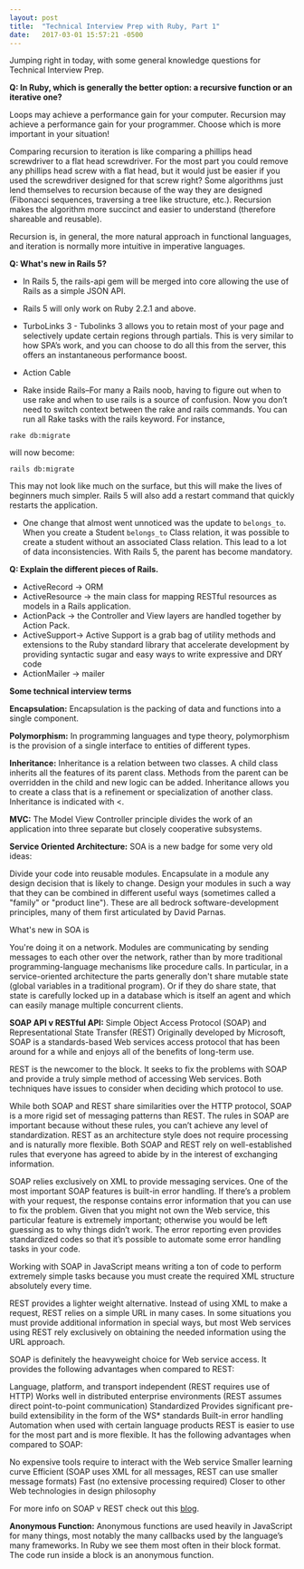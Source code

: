 ```yaml
---
layout: post
title:  "Technical Interview Prep with Ruby, Part 1"
date:   2017-03-01 15:57:21 -0500
---
```

Jumping right in today, with some general knowledge questions for Technical Interview Prep.

**Q: In Ruby, which is generally the better option: a recursive function or an iterative one?**

Loops may achieve a performance gain for your computer. Recursion may achieve a performance gain for your programmer. Choose which is more important in your situation!

Comparing recursion to iteration is like comparing a phillips head screwdriver to a flat head screwdriver. For the most part you could remove any phillips head screw with a flat head, but it would just be easier if you used the screwdriver designed for that screw right? Some algorithms just lend themselves to recursion because of the way they are designed (Fibonacci sequences, traversing a tree like structure, etc.). Recursion makes the algorithm more succinct and easier to understand (therefore shareable and reusable).

Recursion is, in general, the more natural approach in functional languages, and iteration is normally more intuitive in imperative languages.

**Q: What's new in Rails 5?**

* In Rails 5, the rails-api gem will be merged into core allowing the use of Rails as a simple JSON API. 

* Rails 5 will only work on Ruby 2.2.1 and above.

* TurboLinks 3 - Tubolinks 3 allows you to retain most of your page and selectively update certain regions through partials. This is very similar to how SPA’s work, and you can choose to do all this from the server, this offers an instantaneous performance boost.

* Action Cable

* Rake inside Rails–For many a Rails noob, having to figure out when to use rake and when to use rails is a source of confusion. Now you don’t need to switch context between the rake and rails commands. You can run all Rake tasks with the rails keyword. For instance,

``rake db:migrate``

will now become:

``rails db:migrate``

This may not look like much on the surface, but this will make the lives of beginners much simpler. Rails 5 will also add a restart command that quickly restarts the application.

* One change that almost went unnoticed was the update to ``belongs_to``. When you create a Student ``belongs_to`` Class relation, it was possible to create a student without an associated Class relation. This lead to a lot of data inconsistencies. With Rails 5, the parent has become mandatory. 

**Q: Explain the different pieces of Rails.**

* ActiveRecord -> ORM
* ActiveResource -> the main class for mapping RESTful resources as models in a Rails application.
* ActionPack -> the Controller and View layers are handled together by Action Pack.
* ActiveSupport-> Active Support is a grab bag of utility methods and extensions to the Ruby standard library that accelerate development by providing syntactic sugar and easy ways to write expressive and DRY code
* ActionMailer -> mailer

**Some technical interview terms**

**Encapsulation:** Encapsulation is the packing of data and functions into a single component.

**Polymorphism:** In programming languages and type theory, polymorphism is the provision of a single interface to entities of different types.

**Inheritance:** Inheritance is a relation between two classes. A child class inherits all the features of its parent class. Methods from the parent can be overridden in the child and new logic can be added. Inheritance allows you to create a class that is a refinement or specialization of another class. Inheritance is indicated with <.

**MVC:** The Model View Controller principle divides the work of an application into three separate but closely cooperative subsystems. 

**Service Oriented Architecture:** SOA is a new badge for some very old ideas:

Divide your code into reusable modules.
Encapsulate in a module any design decision that is likely to change.
Design your modules in such a way that they can be combined in different useful ways (sometimes called a "family" or "product line").
These are all bedrock software-development principles, many of them first articulated by David Parnas.

What's new in SOA is

You're doing it on a network.
Modules are communicating by sending messages to each other over the network, rather than by more traditional programming-language mechanisms like procedure calls. In particular, in a service-oriented architecture the parts generally don't share mutable state (global variables in a traditional program). Or if they do share state, that state is carefully locked up in a database which is itself an agent and which can easily manage multiple concurrent clients. 

**SOAP API v RESTful API:** Simple Object Access Protocol (SOAP) and Representational State Transfer (REST)
Originally developed by Microsoft, SOAP is a standards-based Web services access protocol that has been around for a while and enjoys all of the benefits of long-term use.

REST is the newcomer to the block. It seeks to fix the problems with SOAP and provide a truly simple method of accessing Web services. Both techniques have issues to consider when deciding which protocol to use. 

While both SOAP and REST share similarities over the HTTP protocol, SOAP is a more rigid set of messaging patterns than REST. The rules in SOAP are important because without these rules, you can’t achieve any level of standardization. REST as an architecture style does not require processing and is naturally more flexible. Both SOAP and REST rely on well-established rules that everyone has agreed to abide by in the interest of exchanging information.

SOAP relies exclusively on XML to provide messaging services. One of the most important SOAP features is built-in error handling. If there’s a problem with your request, the response contains error information that you can use to fix the problem. Given that you might not own the Web service, this particular feature is extremely important; otherwise you would be left guessing as to why things didn’t work. The error reporting even provides standardized codes so that it’s possible to automate some error handling tasks in your code.

Working with SOAP in JavaScript means writing a ton of code to perform extremely simple tasks because you must create the required XML structure absolutely every time.

REST provides a lighter weight alternative. Instead of using XML to make a request, REST relies on a simple URL in many cases. In some situations you must provide additional information in special ways, but most Web services using REST rely exclusively on obtaining the needed information using the URL approach. 

SOAP is definitely the heavyweight choice for Web service access. It provides the following advantages when compared to REST:

Language, platform, and transport independent (REST requires use of HTTP)
Works well in distributed enterprise environments (REST assumes direct point-to-point communication)
Standardized
Provides significant pre-build extensibility in the form of the WS* standards
Built-in error handling
Automation when used with certain language products
REST is easier to use for the most part and is more flexible. It has the following advantages when compared to SOAP:

No expensive tools require to interact with the Web service
Smaller learning curve
Efficient (SOAP uses XML for all messages, REST can use smaller message formats)
Fast (no extensive processing required)
Closer to other Web technologies in design philosophy

For more info on SOAP v REST check out this <a href="http://blog.smartbear.com/apis/understanding-soap-and-rest-basics/">blog</a>.

**Anonymous Function:** Anonymous functions are used heavily in JavaScript for many things, most notably the many callbacks used by the language’s many frameworks. In Ruby we see them most often in their block format. The code run inside a block is an anonymous function.